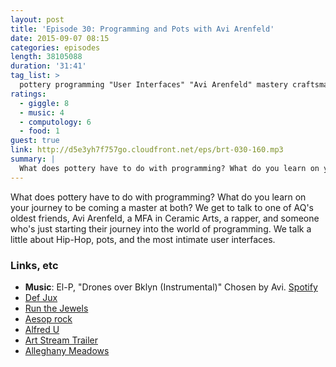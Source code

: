 ```yaml
---
layout: post
title: 'Episode 30: Programming and Pots with Avi Arenfeld'
date: 2015-09-07 08:15
categories: episodes
length: 38105088
duration: '31:41'
tag_list: >
  pottery programming "User Interfaces" "Avi Arenfeld" mastery craftsmanship "Company Flow" "Hip Hop"
ratings:
  - giggle: 8
  - music: 4
  - computology: 6
  - food: 1
guest: true
link: http://d5e3yh7f757go.cloudfront.net/eps/brt-030-160.mp3
summary: |
  What does pottery have to do with programming? What do you learn on your journey to be coming a master at both? We get to talk to one of AQ's oldest friends, Avi Arenfeld, a MFA in Ceramic Arts, a rapper, and someone who's just starting their journey into the world of programming. We talk a little about Hip-Hop, pots, and the most intimate user interfaces.
---
```

What does pottery have to do with programming? What do you learn on your journey to be coming a master at both? We get to talk to one of AQ's oldest friends, Avi Arenfeld, a MFA in Ceramic Arts, a rapper, and someone who's just starting their journey into the world of programming. We talk a little about Hip-Hop, pots, and the most intimate user interfaces.

<!-- more -->

### Links, etc

* <strong>Music</strong>: El-P, "Drones over Bklyn (Instrumental)" Chosen by Avi. [Spotify](https://open.spotify.com/track/4Q3Q314Ftl3kRKCUkOm0YF)
* [Def Jux](https://en.wikipedia.org/wiki/Definitive_Jux)
* [Run the Jewels](http://www.runthejewels.net/)
* [Aesop rock](https://twitter.com/AesopRockWins?ref_src=twsrc%5Egoogle%7Ctwcamp%5Eserp%7Ctwgr%5Eauthor)
* [Alfred U](http://www.alfred.edu/)
* [Art Stream Trailer](http://www.art-stream.com/)
* [Alleghany Meadows](http://www.harveymeadows.com/exhibitions/meadows/meadows.html)
